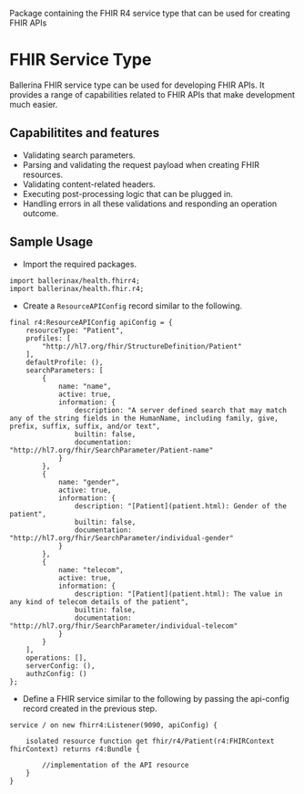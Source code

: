 Package containing the FHIR R4 service type that can be used for creating FHIR APIs

# FHIR Service Type

Ballerina FHIR service type can be used for developing FHIR APIs. It provides a range of capabilities related to FHIR APIs that make development much easier.

## Capabilitites and features

* Validating search parameters.
* Parsing and validating the request payload when creating FHIR resources.
* Validating content-related headers.
* Executing post-processing logic that can be plugged in.
* Handling errors in all these validations and responding an operation outcome.

## Sample Usage

* Import the required packages.

```ballerina
import ballerinax/health.fhirr4; 
import ballerinax/health.fhir.r4; 
```

* Create a `ResourceAPIConfig` record similar to the following.

```ballerina
final r4:ResourceAPIConfig apiConfig = {
    resourceType: "Patient",
    profiles: [
        "http://hl7.org/fhir/StructureDefinition/Patient"
    ],
    defaultProfile: (),
    searchParameters: [
        {
            name: "name",
            active: true,
            information: {
                description: "A server defined search that may match any of the string fields in the HumanName, including family, give, prefix, suffix, suffix, and/or text",
                builtin: false,
                documentation: "http://hl7.org/fhir/SearchParameter/Patient-name"
            }
        },
        {
            name: "gender",
            active: true,
            information: {
                description: "[Patient](patient.html): Gender of the patient",
                builtin: false,
                documentation: "http://hl7.org/fhir/SearchParameter/individual-gender"
            }
        },
        {
            name: "telecom",
            active: true,
            information: {
                description: "[Patient](patient.html): The value in any kind of telecom details of the patient",
                builtin: false,
                documentation: "http://hl7.org/fhir/SearchParameter/individual-telecom"
            }
        }
    ],
    operations: [],
    serverConfig: (),
    authzConfig: ()
};
```

* Define a FHIR service similar to the following by passing the api-config record created in the previous step.

```ballerina
service / on new fhirr4:Listener(9090, apiConfig) {

    isolated resource function get fhir/r4/Patient(r4:FHIRContext fhirContext) returns r4:Bundle {

        //implementation of the API resource
    }
}
```